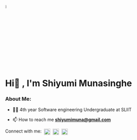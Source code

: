 

 <img src="https://raw.githubusercontent.com/7oSkaaa/7oSkaaa/main/Images/about_me.gif" width="5%" />
 
 # Hi👋 , I'm Shiyumi Munasinghe

### About Me:

- 👨‍🎓 4th year Software engineering Undergraduate at SLIIT

- 📫 How to reach me **shiyumimuna@gmail.com**

<p align="left">
Connect with me:&nbsp
<a href="https://www.linkedin.com/in/shiyumi-munasinghe" target="blank"><img align="center" src="https://raw.githubusercontent.com/rahuldkjain/github-profile-readme-generator/master/src/images/icons/Social/linked-in-alt.svg" alt="tharindu-sandaruwan" height="20" width="20" /></a>&nbsp;
<a href="https://fb.com/shiyumimunasinghe" target="blank"><img align="center" src="https://raw.githubusercontent.com/rahuldkjain/github-profile-readme-generator/master/src/images/icons/Social/facebook.svg" alt="tharindusandaruwan13" height="20" width="20" /></a>&nbsp;
<a href="https://instagram.com/shiyumimunasinghe" target="blank"><img align="center" src="https://raw.githubusercontent.com/rahuldkjain/github-profile-readme-generator/master/src/images/icons/Social/instagram.svg" alt="tharixdu.13" height="20" width="20" /></a>
</p>
